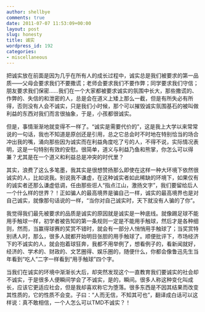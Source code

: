 ```yaml
---
author: shellbye
comments: true
date: 2011-07-07 11:53:09+00:00
layout: post
slug: honesty
title: 诚实
wordpress_id: 192
categories:
- miscellaneous
---
```


把诚实放在前面是因为几乎在所有人的成长过程中，诚实总是我们被要求的第一品质——父母会要求我们不要撒谎；老师会要求我们不要作弊；同学要求我们守信；朋友要求我们保密……我们在一个大家都被要求诚实的氛围中长大，那些撒谎的、作弊的、失信的和泄密的人，总是会在道义上矮上那么一截，但是有所失必有所得，否则没有人会不诚实，只是我们小时候，那个可以摧毁诚实氛围基石的被叫做利益的东西对我们而言很抽象，于是，小孩都很诚实。  
  
但是，事情渐渐地就变得不一样了。“诚实是需要代价的”，这是我上大学以来常常说的一句话，我也不知道是原创还是引用，总之它总会时不时地在特别恰当的场合冲出我的嘴，涌向那些因为诚实而在利益角度吃了亏的人，不得不说，实际情况表明，这是一句特别有效的安慰。很简单，道义与利益乃鱼和熊掌，你怎么可以得兼？尤其是在一个道义和利益总是冲突的时代里？  
  
其实，浪费了这么多笔墨，我其实是很想赞扬那么即使在这样一种大环境下依然很诚实的人，比如说我。别说我不谦虚，在这种诚实者如此稀缺的环境下，如果仅有的诚实者还那么谦虚低调，任由那些诳人“指点江山，激扬文字”，我们要留给后人一个什么样的世界？！正如骗人的最高境界是骗自己一样，诚实的最高境界也是对自己诚实，就像那句话说的一样，“当你对自己诚实时，天下就没有人骗的了你”。  
  
我觉得我们最先被要求的品质是诚实的原因就是诚实是一种底线。就像踢足球不能用手触球一样，初学者被告知的第一条规则一定是不能用手触球，然后才是各种细则，然而，当赢得球赛的奖赏不错时，就会有一部分人悄悄用手触球了；当奖赏特别诱人时，那么，很多人就都开始明目张胆的用手触球了。顺便批评下，市场经济下的不诚实的人，就会抱着球狂奔，我都不用举例了，想看例子的，看新闻就好，经济的、学术的、财政的、文艺圈得、娱乐圈的，随便什么，你都会像鲁迅先生当年看到“吃人”二字一样看到“用手触球”四个字。  
  
当我们在诚实的环境中渐渐长大后，却突然发现这个一直教育我们要诚实的社会却不诚实，于是很多人便瞬间学会了不诚实，是的，瞬间。很多人称这种变化叫成长，应该它更适应社会，但是我却喜欢称它为堕落。很多东西是不因其结果而改变其性质的，它的性质不会变。子曰：“人而无信，不知其可也”，翻译成白话可以这样说：真不敢相信，一个人怎么可以TMD不诚实？！
